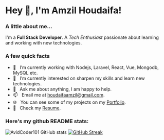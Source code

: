 <h1> Hey 👋, I'm Amzil Houdaifa!</h1>

### A little about me...
I'm a **Full Stack Developer**. A *Tech Enthusiast* passionate about learning and working with new technologies.<br/>

### A few quick facts

- 🔭 &nbsp; I’m currently working with Nodejs, Laravel, React, Vue, Mongodb, MySQL etc.
- 🌱 &nbsp; I’m currently interested on sharpen my skills and learn new technologies.
- 💬 &nbsp; Ask me about anything, I am happy to help.
- 📫 &nbsp; Email me at [houdaifaamzil@gmail.com](mailto:houdaifaamzil@gmail.com).
- 🌐 &nbsp; You can see some of my projects on my [Portfolio](https://www.houdaifamzil.com).
- 📄 &nbsp; Check my [Resume](https://docs.google.com/document/d/1pSDvR5rLW_1Z3zWXETASVGYTLBXKlekc/edit?usp=sharing&ouid=101416995698259397654&rtpof=true&sd=true).

### Here's my github README stats:

![AvidCoder101 GitHub stats](https://github-readme-stats.vercel.app/api?username=Houdaifi&show_icons=true)
[![GitHub Streak](https://github-readme-streak-stats.herokuapp.com/?user=Houdaifi)](https://git.io/streak-stats)


